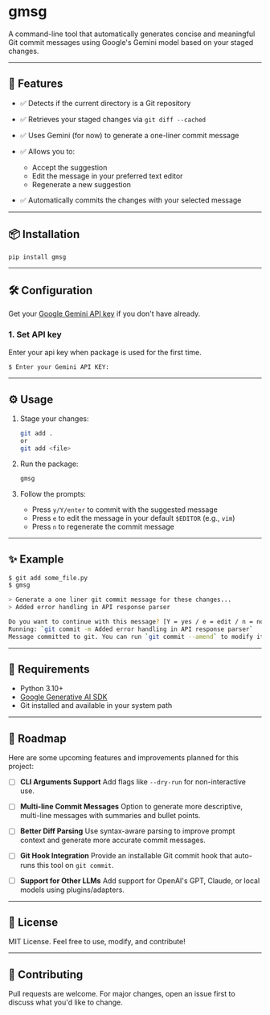 # gmsg

A command-line tool that automatically generates concise and meaningful Git commit messages using Google's Gemini model based on your staged changes.

---

## 🚀 Features

* ✅ Detects if the current directory is a Git repository
* ✅ Retrieves your staged changes via `git diff --cached`
* ✅ Uses Gemini (for now) to generate a one-liner commit message
* ✅ Allows you to:

  * Accept the suggestion
  * Edit the message in your preferred text editor
  * Regenerate a new suggestion
* ✅ Automatically commits the changes with your selected message

---

## 📦 Installation

```bash
pip install gmsg
```

---

## 🛠️ Configuration

Get your [Google Gemini API key](https://aistudio.google.com/app/apikey) if you don't have already.

### 1. Set API key

Enter your api key when package is used for the first time.

```bash
$ Enter your Gemini API KEY:
```

---

## ⚙️ Usage

1. Stage your changes:

   ```bash
   git add .
   or 
   git add <file>
   ```

2. Run the package:

   ```bash
   gmsg
   ```

3. Follow the prompts:

   * Press `y/Y/enter` to commit with the suggested message
   * Press `e` to edit the message in your default `$EDITOR` (e.g., `vim`)
   * Press `n` to regenerate the commit message

---

## ✨ Example

```bash
$ git add some_file.py
$ gmsg

> Generate a one liner git commit message for these changes...
> Added error handling in API response parser

Do you want to continue with this message? [Y = yes / e = edit / n = no]: y
Running: `git commit -m Added error handling in API response parser`
Message committed to git. You can run `git commit --amend` to modify it.
```

---

## 🧩 Requirements

* Python 3.10+
* [Google Generative AI SDK](https://pypi.org/project/google-generativeai/)
* Git installed and available in your system path
---

## 📍 Roadmap

Here are some upcoming features and improvements planned for this project:

* [ ] **CLI Arguments Support**
  Add flags like `--dry-run` for non-interactive use.

* [ ] **Multi-line Commit Messages**
  Option to generate more descriptive, multi-line messages with summaries and bullet points.

* [ ] **Better Diff Parsing**
  Use syntax-aware parsing to improve prompt context and generate more accurate commit messages.

* [ ] **Git Hook Integration**
  Provide an installable Git commit hook that auto-runs this tool on `git commit`.

* [ ] **Support for Other LLMs**
  Add support for OpenAI's GPT, Claude, or local models using plugins/adapters.

---


## 📝 License

MIT License. Feel free to use, modify, and contribute!

---

## 🤝 Contributing

Pull requests are welcome. For major changes, open an issue first to discuss what you'd like to change.

